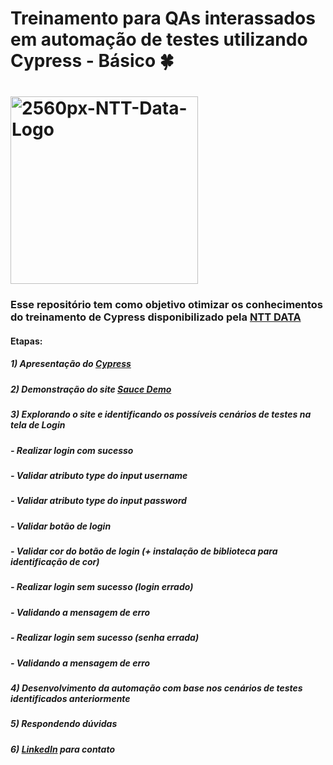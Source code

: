 # Treinamento para QAs interassados em automação de testes utilizando Cypress - Básico 🍀

<h1 align="left">
    <img width="300px" src="https://i.ibb.co/qnhR4sx/2560px-NTT-Data-Logo.png" alt="2560px-NTT-Data-Logo">
</h1>

### Esse repositório tem como objetivo otimizar os conhecimentos do treinamento de Cypress disponibilizado pela [NTT DATA](https://www.linkedin.com/company/ntt-data-europe-latam/mycompany/)

#### Etapas:

##### 1) Apresentação do [Cypress](https://www.cypress.io/)
##### 2) Demonstração do site [Sauce Demo](https://www.saucedemo.com)
##### 3) Explorando o site e identificando os possíveis cenários de testes na tela de **Login**
##### - Realizar login com sucesso
##### - Validar atributo type do input **username**
##### - Validar atributo type do input **password**
##### - Validar botão de login
##### - Validar cor do botão de login (+ instalação de biblioteca para identificação de cor)
##### - Realizar login sem sucesso (login errado)
##### - Validando a mensagem de erro
##### - Realizar login sem sucesso (senha errada)
##### - Validando a mensagem de erro
##### 4) Desenvolvimento da automação com base nos cenários de testes identificados anteriormente
##### 5) Respondendo dúvidas
##### 6) [LinkedIn](https://www.linkedin.com/in/mrk-silva/) para contato